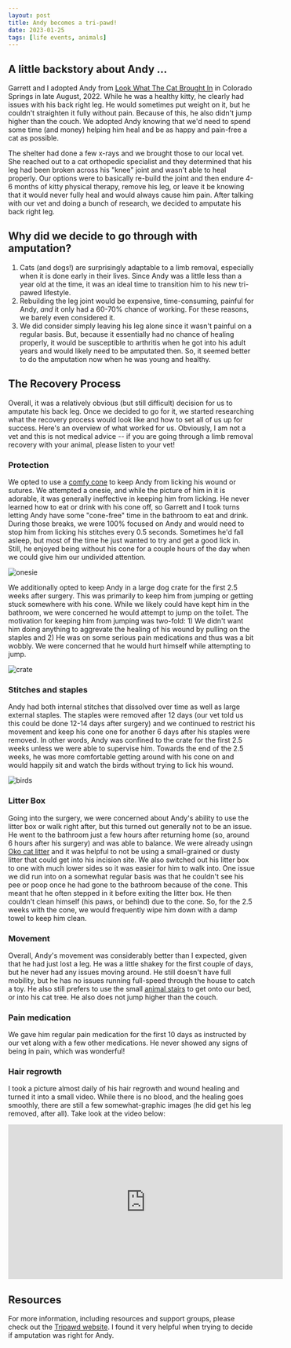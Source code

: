 ```yaml
---
layout: post
title: Andy becomes a tri-pawd!
date: 2023-01-25
tags: [life events, animals]
---
```


## A little backstory about Andy ...
Garrett and I adopted Andy from [Look What The Cat Brought In](https://lookwhatthecatbroughtin.org) in Colorado Springs in late August, 2022. While he was a healthy kitty, he clearly had issues with his back right leg. He would sometimes put weight on it, but he couldn't straighten it fully without pain. Because of this, he also didn't jump higher than the couch. We adopted Andy knowing that we'd need to spend some time (and money) helping him heal and be as happy and pain-free a cat as possible.

The shelter had done a few x-rays and we brought those to our local vet. She reached out to a cat orthopedic specialist and they determined that his leg had been broken across his "knee" joint and wasn't able to heal properly. Our options were to basically re-build the joint and then endure 4-6 months of kitty physical therapy, remove his leg, or leave it be knowing that it would never fully heal and would always cause him pain. After talking with our vet and doing a bunch of research, we decided to amputate his back right leg.

## Why did we decide to go through with amputation?
1) Cats (and dogs!) are surprisingly adaptable to a limb removal, especially when it is done early in their lives. Since Andy was a little less than a year old at the time, it was an ideal time to transition him to his new tri-pawed lifestyle.
2) Rebuilding the leg joint would be expensive, time-consuming, painful for Andy, *and* it only had a 60-70% chance of working. For these reasons, we barely even considered it.
3) We did consider simply leaving his leg alone since it wasn't painful on a regular basis. But, because it essentially had no chance of healing properly, it would be susceptible to arthritis when he got into his adult years and would likely need to be amputated then. So, it seemed better to do the amputation now when he was young and healthy. 

## The Recovery Process
Overall, it was a relatively obvious (but still difficult) decision for us to amputate his back leg. Once we decided to go for it, we started researching what the recovery process would look like and how to set all of us up for success. Here's an overview of what worked for us. Obviously, I am not a vet and this is not medical advice -- if you are going through a limb removal recovery with your animal, please listen to your vet!

### Protection
We opted to use a [comfy cone](https://www.chewy.com/comfy-cone-e-collar-dogs-cats-tan/dp/134265) to keep Andy from licking his wound or sutures. We attempted a onesie, and while the picture of him in it is adorable, it was generally ineffective in keeping him from licking. He never learned how to eat or drink with his cone off, so Garrett and I took turns letting Andy have some "cone-free" time in the bathroom to eat and drink. During those breaks, we were 100% focused on Andy and would need to stop him from licking his stitches every 0.5 seconds. Sometimes he'd fall asleep, but most of the time he just wanted to try and get a good lick in. Still, he enjoyed being without his cone for a couple hours of the day when we could give him our undivided attention.

![onesie](/assets/img/AndyOnesie.jpg)

We additionally opted to keep Andy in a large dog crate for the first 2.5 weeks after surgery. This was primarily to keep him from jumping or getting stuck somewhere with his cone. While we likely could have kept him in the bathroom, we were concerned he would attempt to jump on the toilet. The motivation for keeping him from jumping was two-fold: 1) We didn't want him doing anything to aggrevate the healing of his wound by pulling on the staples and 2) He was on some serious pain medications and thus was a bit wobbly. We were concerned that he would hurt himself while attempting to jump.

![crate](/assets/img/AndyCrate.jpg)

### Stitches and staples
Andy had both internal stitches that dissolved over time as well as large external staples. The staples were removed after 12 days (our vet told us this could be done 12-14 days after surgery) and we continued to restrict his movement and keep his cone one for another 6 days after his staples were removed. In other words, Andy was confined to the crate for the first 2.5 weeks unless we were able to supervise him. Towards the end of the 2.5 weeks, he was more comfortable getting around with his cone on and would happily sit and watch the birds without trying to lick his wound.

![birds](/assets/img/AndyBirds.jpg)

### Litter Box
Going into the surgery, we were concerned about Andy's ability to use the litter box or walk right after, but this turned out generally not to be an issue. He went to the bathroom just a few hours after returning home (so, around 6 hours after his surgery) and was able to balance. We were already usingn [Oko cat litter](https://www.chewy.com/okocat-original-premium-wood-clumping/dp/321573) and it was helpful to not be using a small-grained or dusty litter that could get into his incision site. We also switched out his litter box to one with much lower sides so it was easier for him to walk into. One issue we did run into on a somewhat regular basis was that he couldn't see his pee or poop once he had gone to the bathroom because of the cone. This meant that he often stepped in it before exiting the litter box. He then couldn't clean himself (his paws, or behind) due to the cone. So, for the 2.5 weeks with the cone, we would frequently wipe him down with a damp towel to keep him clean.

### Movement
Overall, Andy's movement was considerably better than I expected, given that he had just lost a leg. He was a little shakey for the first couple of days, but he never had any issues moving around. He still doesn't have full mobility, but he has no issues running full-speed through the house to catch a toy. He also still prefers to use the small [animal stairs](https://www.chewy.com/petsafe-cozyup-foldable-cat-dog/dp/53687) to get onto our bed, or into his cat tree. He also does not jump higher than the couch.

### Pain medication
We gave him regular pain medication for the first 10 days as instructed by our vet along with a few other medications. He never showed any signs of being in pain, which was wonderful!

### Hair regrowth
I took a picture almost daily of his hair regrowth and wound healing and turned it into a small video. While there is no blood, and the healing goes smoothly, there are still a few somewhat-graphic images (he did get his leg removed, after all). Take look at the video below:

<iframe width="560" height="315" src="https://www.youtube.com/embed/Ty77xP7EnOo" title="YouTube video player" frameborder="0" allow="accelerometer; autoplay; clipboard-write; encrypted-media; gyroscope; picture-in-picture; web-share" allowfullscreen></iframe>

## Resources
For more information, including resources and support groups, please check out the [Tripawd website](https://tripawds.com). I found it very helpful when trying to decide if amputation was right for Andy.